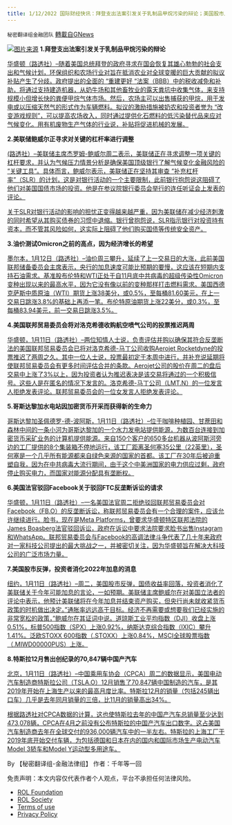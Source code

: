 ```yaml
---
title: 1/12/2022 国际财经快讯：拜登支出法案引发关于乳制品甲烷污染的辩论；美国股市反弹，投资者消化2022年加息的消息
---
```

`秘密翻译组金融团队` [轉載自GNews](https://gnews.org/zh-hans/1851330/)

![](https://assets.gnews.org/wp-content/uploads/2022/01/20220112-2.jpg)[图片来源](https://dzm0ugdauank9.cloudfront.net/wp-content/uploads/2022/01/2022-01-11T171214Z_3_LYNXMPEI0A0SU_RTROPTP_0_USA-CLIMATE-DAIRY_1.jpg)
**1.拜登支出法案引发关于乳制品甲烷污染的辩论**

[华盛顿（路透社）–随着美国总统拜登的政府寻求在国会恢复其雄心勃勃的社会支出和气候计划，环保组织和农场行业对旨在抵消农业对全球变暖的巨大贡献的拟议补贴产生了分歧。政府提出的全面的 “重建更好 “法案（BBB）中的税收减免和补助，将通过支持建造机器，从奶牛场和其他畜牧业的露天粪坑中收集气体，来支持规模小但增长快的粪便甲烷气体市场。然后，农场主可以出售捕获的甲烷，用于发电或以压缩天然气的形式作为车辆燃料。拟议的激励措施被奶农和投资者誉为 “改变游戏规则”，可以提高农场收入，同时通过提供化石燃料的低污染替代品来应对气候变化。用有机废物生产气体的行业说，补贴将促进机械的发展。](https://www.oann.com/biden-spending-bill-ignites-debate-over-dairy-methane-pollution/)

**2.美联储鲍威尔正寻求对关键的杠杆率进行调整**

[(路透社）–美联储主席杰罗姆-鲍威尔周二表示，美联储正在寻求调整一项关键的杠杆要求，并认为气候压力情景分析是确保美国顶级银行了解气候变化金融风险的 “关键工具”。具体而言，鲍威尔表示，美联储正在坚持其审查 “补充杠杆率”（SLR）的计划，这是对银行活动的一个主要限制，此前银行抱怨说这阻碍了他们对美国国债市场的投资。他是在参议院银行委员会举行的连任听证会上发表的评论。](https://www.oann.com/feds-powell-sees-tweaks-to-key-leverage-ratio-climate-analysis-on-agenda-going-forward/)

[关于SLR对银行活动的影响的担忧正变得越来越严重，因为美联储在减少经济刺激的同时希望从其购买债券的习惯中退缩。银行曾抱怨说，SLR指示银行对投资持有资本，而不管其风险如何，这实际上阻碍了他们购买国债等传统安全资产。](https://www.oann.com/feds-powell-sees-tweaks-to-key-leverage-ratio-climate-analysis-on-agenda-going-forward/)

**3.油价测试Omicron之前的高点，因为经济增长的希望**

[墨尔本，1月12日（路透社）–油价周三攀升，延续了上一交易日的大涨，此前美国联邦储备委员会主席表示，央行的加息速度可能比预期的要慢，这应该在短期内支持石油需求。基准股布伦特和WTI正处于自11月底中共病毒的超级传染性Omicron变种出现以来的最高水平，因为它没有像以前的变种那样打击燃料需求。美国西德克萨斯中质原油（WTI）期货上涨38美分，或0.5%，至每桶81.60美元，在上一交易日跳涨3.8%的基础上再添一笔。布伦特原油期货上涨22美分，或0.3%，至每桶83.94美元，前一交易日跳涨3.5%。](https://www.reuters.com/business/energy/oil-tests-pre-omicron-highs-economic-growth-hopes-2022-01-12/)

**4.美国联邦贸易委员会将对洛克希德收购航空喷气公司的投票推迟两周**

[华盛顿，1月11日（路透社）–两位知情人士说，负责评估并购以确保其符合反垄断法的美国联邦贸易委员会已将对洛克希德-马丁公司收购Aerojet Rocketdyne的投票推迟了两周之久。其中一位人士说，投票最初定于本周中进行，并补充说延期将使联邦贸易委员会有更多时间评估合并的条款。Aerojet公司的股价在周二的盘后交易中上涨了3%以上，因为投资者认为推迟表决是该交易将通过的一个积极信号。这些人是在匿名的情况下发言的。洛克希德-马丁公司（LMT.N）的一位发言人拒绝发表评论。联邦贸易委员会的一位女发言人拒绝发表评论。](https://www.reuters.com/world/us/us-ftc-delays-vote-lockheed-purchase-aerojet-two-weeks-sources-2022-01-11/)

**5.哥斯达黎加水电站因加密货币开采而获得新的生命力**

[哥斯达黎加圣佩德罗-德-波阿斯，1月11日（路透社）–位于咖啡种植园、甘蔗田和森林中间的一条小河为哥斯达黎加的一个水力发电站提供能源，为数百台连接到加密货币采矿业务的计算机提供能源。来自150个客户的650多台机器从波阿斯河旁边的工厂提供的8个集装箱不停地运行，该工厂距离圣何塞35公里（22英里），圣何塞是一个几乎所有能源都来自绿色来源的国家的首都。该工厂在30年后被迫重塑自我，因为在中共病毒大流行期间，由于这个中美洲国家的电力供应过剩，政府停止购买电力，而国家对能源分配具有垄断权。](https://www.reuters.com/technology/costa-rica-hydro-plant-gets-new-lease-life-crypto-mining-2022-01-11/)

**6.美国法官驳回Facebook关于驳回FTC反垄断诉讼的请求**

[华盛顿，1月11日（路透社）–一名美国法官周二拒绝驳回联邦贸易委员会对Facebook（FB.O）的反垄断诉讼，称联邦贸易委员会有一个合理的案件，应该允许继续进行。脸书，现在是Meta Platforms，曾要求华盛顿特区联邦法院的James Boasberg法官驳回诉讼，政府在诉讼中要求法院要求脸书出售Instagram和WhatsApp。联邦贸易委员会与Facebook的高调法律斗争代表了几十年来政府对一家科技公司提出的最大挑战之一，并被密切关注，因为华盛顿旨在解决大科技公司的广泛市场力量。](https://www.reuters.com/legal/litigation/us-judge-rejects-facebook-request-dismiss-ftc-antitrust-lawsuit-2022-01-11/)

**7.美国股市反弹，投资者消化2022年加息的消息**

[纽约，1月11日（路透社）–周二，美国股市反弹，国债收益率回落，投资者消化了美联储关于今年可能加息的言论，一如预期。美联储主席鲍威尔在对美国立法者的评论中表示，他预计美联储将在今年加息并结束资产购买，但央行尚未就收紧货币政策的时机做出决定。”通胀率远远高于目标。经济不再需要或想要我们已经实施的非常宽松的政策，”鲍威尔在其证词中说。道琼斯工业平均指数（DJI）收盘上涨0.51%，标普500指数（SPX）上涨0.92%，纳斯达克综合指数（IXIC）攀升1.41%。泛欧STOXX 600指数（.STOXX）上涨0.84%，MSCI全球股票指数（.MIWD00000PUS）上涨。](https://www.reuters.com/markets/europe/global-markets-wrapup-3-pix-2022-01-11/)

**8.特斯拉12月售出创纪录的70,847辆中国产汽车**

[北京，1月11日（路透社）–中国乘用车协会（CPCA）周二的数据显示，美国电动汽车制造商特斯拉公司（TSLA.O）12月销售了70,847辆中国制造的汽车，是其2019年开始在上海生产以来的最高月度比率。特斯拉12月的销量（包括245辆出口车）几乎是去年同月销量的三倍，比11月的销量高出34%。](https://www.reuters.com/technology/tesla-sold-70847-china-made-vehicles-december-cpca-2022-01-11/)

[根据路透社对CPCA数据的计算，这也使特斯拉去年的中国产汽车总销量至少达到473,078辆，CPCA在4月之前没有公布特斯拉的中国产汽车出口数字。这占美国汽车制造商去年在全球交付的936,000辆汽车中的一半左右。特斯拉的上海工厂于2019年底开始交付车辆，为包括德国和日本在内的国内和国际市场生产电动汽车Model 3轿车和Model Y运动型多用途车。](https://www.reuters.com/technology/tesla-sold-70847-china-made-vehicles-december-cpca-2022-01-11/)

By 【秘密翻译组-金融法律组】
作者：千年等一回

 

免责声明：本文内容仅代表作者个人观点，平台不承担任何法律风险。

- [ROL Foundation](https://rolfoundation.org/)
- [ROL Society](https://rolsociety.org/)
- [Terms of use](https://gnews.org/terms-of-use-3/)
- [Privacy Policy](https://gnews.org/privacy-policy/)
